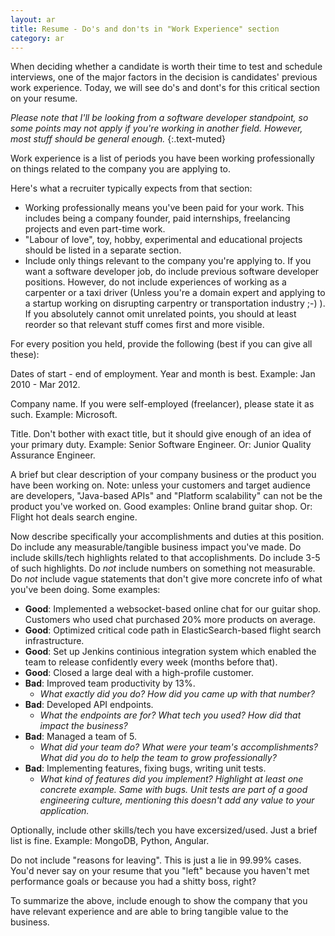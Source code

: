 ```yaml
---
layout: ar
title: Resume - Do's and don'ts in "Work Experience" section
category: ar
---
```


When deciding whether a candidate is worth their time to test and schedule interviews, one of the major factors in the decision is candidates' previous work experience. Today, we will see do's and dont's for this critical section on your resume.

*Please note that I'll be looking from a software developer standpoint, so some points may not apply if you're working in another field. However, most stuff should be general enough.*
{:.text-muted}

Work experience is a list of periods you have been working professionally on things related to the company you are applying to.

Here's what a recruiter typically expects from that section:

* Working professionally means you've been paid for your work. This includes being a company founder, paid internships, freelancing projects and even part-time work.
* "Labour of love", toy, hobby, experimental and educational projects should be listed in a separate section.
* Include only things relevant to the company you're applying to. If you want a software developer job, do include previous software developer positions. However, do not include experiences of working as a carpenter or a taxi driver (Unless you're a domain expert and applying to a startup working on disrupting carpentry or transportation industry ;-) ). If you absolutely cannot omit unrelated points, you should at least reorder so that relevant stuff comes first and more visible.

For every position you held, provide the following (best if you can give all these):

Dates of start - end of employment. Year and month is best. Example: Jan 2010 - Mar 2012.

Company name. If you were self-employed (freelancer), please state it as such. Example: Microsoft.

Title. Don't bother with exact title, but it should give enough of an idea of your primary duty. Example: Senior Software Engineer. Or: Junior Quality Assurance Engineer.

A brief but clear description of your company business or the product you have been working on. Note: unless your customers and target audience are developers, "Java-based APIs" and "Platform scalability" can not be the product you've worked on. Good examples: Online brand guitar shop. Or: Flight hot deals search engine.

Now describe specifically your accomplishments and duties at this position. Do include any measurable/tangible business impact you've made. Do include skills/tech highlights related to that accoplishments. Do include 3-5 of such highlights. Do *not* include numbers on something not measurable. Do *not* include vague statements that don't give more concrete info of what you've been doing. Some examples:

* **Good**: Implemented a websocket-based online chat for our guitar shop. Customers who used chat purchased 20% more products on average.
* **Good**: Optimized critical code path in ElasticSearch-based flight search infrastructure.
* **Good**: Set up Jenkins continious integration system which enabled the team to release confidently every week (months before that).
* **Good**: Closed a large deal with a high-profile customer.
* **Bad**: Improved team productivity by 13%.
  * *What exactly did you do? How did you came up with that number?*
* **Bad**: Developed API endpoints.
  * *What the endpoints are for? What tech you used? How did that impact the business?*
* **Bad**: Managed a team of 5.
  * *What did your team do? What were your team's accomplishments? What did you do to help the team to grow professionally?*
* **Bad**: Implementing features, fixing bugs, writing unit tests.
  * *What kind of features did you implement? Highlight at least one concrete example. Same with bugs. Unit tests are part of a good engineering culture, mentioning this doesn't add any value to your application.*

Optionally, include other skills/tech you have excersized/used. Just a brief list is fine. Example: MongoDB, Python, Angular.

Do not include "reasons for leaving". This is just a lie in 99.99% cases. You'd never say on your resume that you "left" because you haven't met performance goals or because you had a shitty boss, right?

To summarize the above, include enough to show the company that you have relevant experience and are able to bring tangible value to the business.
